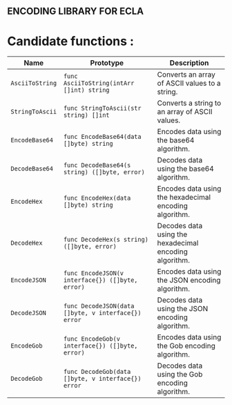 ## ENCODING LIBRARY FOR ECLA

# Candidate functions :

| Name | Prototype | Description |
| --- | --- | --- |
| `AsciiToString` | `func AsciiToString(intArr []int) string` | Converts an array of ASCII values to a string. |
| `StringToAscii` | `func StringToAscii(str string) []int` | Converts a string to an array of ASCII values. |
| `EncodeBase64` | `func EncodeBase64(data []byte) string` | Encodes data using the base64 algorithm. |
| `DecodeBase64` | `func DecodeBase64(s string) ([]byte, error)` | Decodes data using the base64 algorithm. |
| `EncodeHex` | `func EncodeHex(data []byte) string` | Encodes data using the hexadecimal encoding algorithm. |
| `DecodeHex` | `func DecodeHex(s string) ([]byte, error)` | Decodes data using the hexadecimal encoding algorithm. |
| `EncodeJSON` | `func EncodeJSON(v interface{}) ([]byte, error)` | Encodes data using the JSON encoding algorithm. |
| `DecodeJSON` | `func DecodeJSON(data []byte, v interface{}) error` | Decodes data using the JSON encoding algorithm. |
| `EncodeGob` | `func EncodeGob(v interface{}) ([]byte, error)` | Encodes data using the Gob encoding algorithm. |
| `DecodeGob` | `func DecodeGob(data []byte, v interface{}) error` | Decodes data using the Gob encoding algorithm. |

